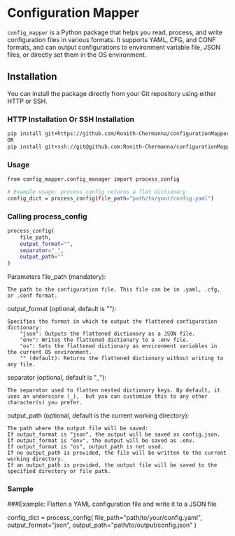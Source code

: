 # Configuration Mapper

`config_mapper` is a Python package that helps you read, process, and write configuration files in various formats. It supports YAML, CFG, and CONF formats, and can output configurations to environment variable file, JSON files, or directly set them in the OS environment.

## Installation

You can install the package directly from your Git repository using either HTTP or SSH.

### HTTP Installation Or SSH Installation

```bash
pip install git+https://github.com/Ronith-Chermanna/configurationMapper.git@main
OR
pip install git+ssh://git@github.com:Ronith-Chermanna/configurationMapper.git@main
```
### Usage
```bash
from config_mapper.config_manager import process_config

# Example usage: process_config returns a flat dictionary
config_dict = process_config(file_path="path/to/your/config.yaml")

```
### Calling process_config
```bash
process_config(
    file_path, 
    output_format="", 
    separator="_", 
    output_path=""
)
```
Parameters
file_path (mandatory):

    The path to the configuration file. This file can be in .yaml, .cfg, or .conf format.

output_format (optional, default is ""):

    Specifies the format in which to output the flattened configuration dictionary:
        "json": Outputs the flattened dictionary as a JSON file.
        "env": Writes the flattened dictionary to a .env file.
        "os": Sets the flattened dictionary as environment variables in the current OS environment.
        "" (default): Returns the flattened dictionary without writing to any file.

separator (optional, default is "_"):

    The separator used to flatten nested dictionary keys. By default, it uses an underscore (_),  but you can customize this to any other character(s) you prefer.

output_path (optional, default is the current working directory):

    The path where the output file will be saved:
    If output_format is "json", the output will be saved as config.json.
    If output_format is "env", the output will be saved as .env.
    If output_format is "os", output_path is not used.
    If no output_path is provided, the file will be written to the current working directory.
    If an output_path is provided, the output file will be saved to the specified directory or file path.

### Sample
###Example: Flatten a YAML configuration file and write it to a JSON file

config_dict = process_config(
    file_path="path/to/your/config.yaml", 
    output_format="json",
    output_path="path/to/output/config.json"
)
